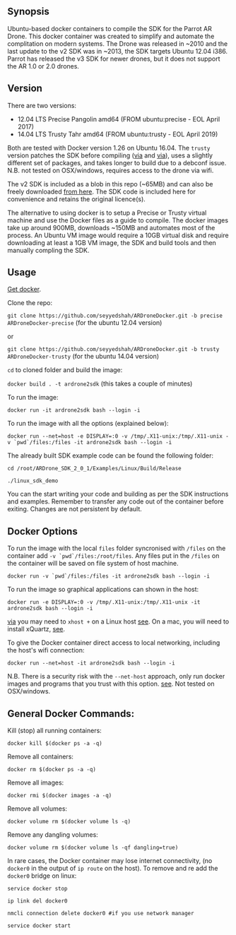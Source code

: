 ## Synopsis

Ubuntu-based docker containers to compile the SDK for the Parrot AR Drone. This docker container was created to simplify and automate the complitation on modern systems. The Drone was released in ~2010 and the last update to the v2 SDK was in ~2013, the SDK targets Ubuntu 12.04 i386. Parrot has released the v3 SDK for newer drones, but it does not support the AR 1.0 or 2.0 drones.

## Version

There are two versions:

* 12.04 LTS Precise Pangolin amd64 (FROM ubuntu:precise - EOL April 2017)
* 14.04 LTS Trusty Tahr amd64 (FROM ubuntu:trusty - EOL April 2019)

Both are tested with Docker version 1.26 on Ubuntu 16.04. The `trusty` version patches the SDK before compiling ([via](http://stackoverflow.com/questions/35052653/compiling-ar-drone-sdk-fails-with-dso-missing-from-command-line) and [via](http://jderobot.org/Varribas-tfm/ARDrone:starting_up#Building_Examples)), uses a slightly different set of packages, and takes longer to build due to a debconf issue. N.B. not tested on OSX/windows, requires access to the drone via wifi.

The v2 SDK is included as a blob in this repo (~65MB) and can also be freely downloaded [from here](http://developer.parrot.com/docs/SDK2/ARDrone_SDK_2_0_1.zip). The SDK code is included here for convenience and retains the original licence(s).

The alternative to using docker is to setup a Precise or Trusty virtual machine and use the Docker files as a guide to compile. The docker images take up around 900MB, downloads ~150MB and automates most of the process. An Ubuntu VM image would require  a 10GB virtual disk and require downloading at least a 1GB VM image, the SDK and build tools and then manually compling the SDK.

## Usage 

[Get docker](https://www.docker.com/community-edition#/download).

Clone the repo:

`git clone https://github.com/seyyedshah/ARDroneDocker.git -b precise ARDroneDocker-precise` (for the ubuntu 12.04 version)

or

`git clone https://github.com/seyyedshah/ARDroneDocker.git -b trusty ARDroneDocker-trusty` (for the ubuntu 14.04 version)

`cd` to cloned folder and build the image:

`docker build . -t ardrone2sdk` (this takes a couple of minutes)

To run the image:

`docker run -it ardrone2sdk bash --login -i`

To run the image with all the options (explained below):

``docker run --net=host -e DISPLAY=:0 -v /tmp/.X11-unix:/tmp/.X11-unix -v `pwd`/files:/files -it ardrone2sdk bash --login -i``

The already built SDK example code can be found the following folder:

`cd /root/ARDrone_SDK_2_0_1/Examples/Linux/Build/Release`

`./linux_sdk_demo`

You can the start writing your code and building as per the SDK instructions and examples. Remember to transfer any code out of the container before exiting. Changes are not persistent by default.

## Docker Options

To run the image with the local `files` folder syncronised with `/files` on the container add ``-v `pwd`/files:/root/files``. Any files put in the `/files` on the container will be saved on file system of host machine.

``docker run -v `pwd`/files:/files -it ardrone2sdk bash --login -i``

To run the image so graphical applications can shown in the host:

`docker run -e DISPLAY=:0 -v /tmp/.X11-unix:/tmp/.X11-unix -it ardrone2sdk bash --login -i`

[via](http://fabiorehm.com/blog/2014/09/11/running-gui-apps-with-docker/) you may need to `xhost +` on a Linux host [see](http://stackoverflow.com/questions/28392949/running-chromium-inside-docker-gtk-cannot-open-display-0). On a mac, you will need to install xQuartz, [see](https://fredrikaverpil.github.io/2016/07/31/docker-for-mac-and-gui-applications/). 

To give the Docker container direct access to local networking, including the host's wifi connection:

`docker run --net=host -it ardrone2sdk bash --login -i`

N.B. There is a security risk with the `--net-host` approach, only run docker images and programs that you trust with this option. [see](https://github.com/fgg89/docker-ap/wiki/Container-access-to-wireless-network-interface). Not tested on OSX/windows.

## General Docker Commands:

Kill (stop) all running containers:

`docker kill $(docker ps -a -q)`

Remove all containers:

`docker rm $(docker ps -a -q)`

Remove all images:

`docker rmi $(docker images -a -q)`

Remove all volumes:

`docker volume rm $(docker volume ls -q)`

Remove any dangling volumes:

`docker volume rm $(docker volume ls -qf dangling=true)`

In rare cases, the Docker container may lose internet connectivity, (no `docker0` in the output of `ip route` on the host). To remove and re add the `docker0` bridge on linux:

`service docker stop`

`ip link del docker0`

`nmcli connection delete docker0 #if you use network manager` 

`service docker start`
 


